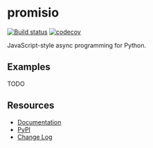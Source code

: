 # promisio

[![Build status](https://github.com/miguelgrinberg/promisio/workflows/build/badge.svg)](https://github.com/miguelgrinberg/promisio/actions) [![codecov](https://codecov.io/gh/miguelgrinberg/promisio/branch/main/graph/badge.svg)](https://codecov.io/gh/miguelgrinberg/promisio)

JavaScript-style async programming for Python.

## Examples

TODO

## Resources

- [Documentation](http://promisio.readthedocs.io/en/latest/)
- [PyPI](https://pypi.python.org/pypi/promisio)
- [Change Log](https://github.com/miguelgrinberg/promisio/blob/main/CHANGES.md)

